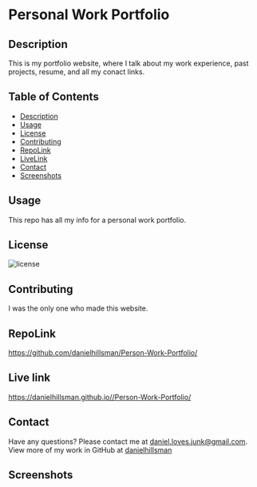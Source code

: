 # Personal Work Portfolio

## Description
This is my portfolio website, where I talk about my work experience, past projects, resume, and all my conact links.


## Table of Contents
* [Description](#description)
* [Usage](#usage)
* [License](#license)
* [Contributing](#contributing)
* [RepoLink](#repolink)
* [LiveLink](#livelink)
* [Contact](#contact)
* [Screenshots](#screenshots)

## Usage

This repo has all my info for a personal work portfolio.

## License
![license](https://img.shields.io/static/v1?label=license&message=Unlicense&color=success)

## Contributing

I was the only one who made this website.

## RepoLink
https://github.com/danielhillsman/Person-Work-Portfolio/

## Live link
https://danielhillsman.github.io//Person-Work-Portfolio/

## Contact
Have any questions? Please contact me at daniel.loves.junk@gmail.com. View more of my work in GitHub at [danielhillsman](https://github.com/danielhillsman)

## Screenshots

